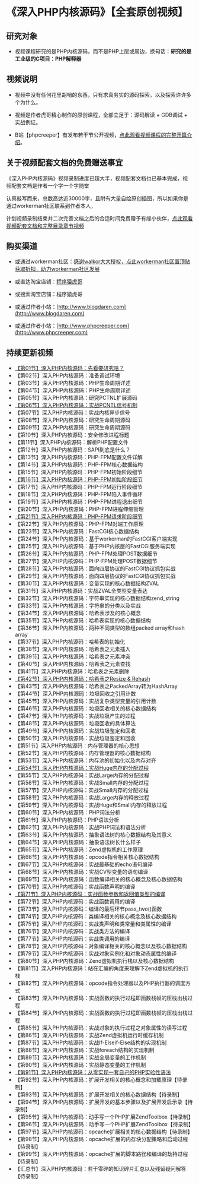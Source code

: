 # 《深入PHP内核源码》【全套原创视频】

## 研究对象

* 视频课程研究的是PHP内核源码，而不是PHP上层或周边，换句话：**研究的是工业级的C项目：PHP解释器**

## 视频说明

* 视频中没有任何花里胡哨的东西，只有求真务实的源码探索，以及探索许许多个为什么。

* 视频是作者虎哥精心制作的原创课程，全部立足于：源码解读 + GDB调试 + 实战例证。

* B站【phpcreeper】有发布若干节公开视频，[点此观看视频课程的完整开篇介绍](https://www.bilibili.com/video/BV1pP4y1G7ae/)。

## 关于视频配套文档的免费赠送事宜
《深入PHP内核源码》视频录制进度已超大半，视频配套文档也已基本完成，视频配套文档是作者一个字一个字随堂

认真敲写而来，总数高达近30000字，且附有大量自绘原创插图，所以如果你是通过workerman社区联系到作者本人，

计划视频录制结束并二次完善文档之后的合适时间免费赠予有缘小伙伴，[点此观看视频配套文档和完整目录章节视频](https://www.bilibili.com/video/BV1RH6VYqEYA/)

## 购买渠道

* 或通过workerman社区：[感谢walkor大大授权，点此workerman社区置顶贴获取折扣，助力workerman社区发展](https://www.workerman.net/q/13673)

* 或直达淘宝店铺：[程序猿虎哥](https://item.taobao.com/item.htm?ft=t&id=719914277319)

* 或搜索淘宝店铺：程序猿虎哥

* 或通过作者小站：[http://www.blogdaren.com](http://www.blogdaren.com)

* 或通过作者小站：[http://www.phpcreeper.com](http://www.phpcreeper.com)

## 持续更新视频

* [【第01节】深入PHP内核源码：先看要研究啥？](https://www.bilibili.com/video/BV1pP4y1G7ae/)   
* 【第02节】深入PHP内核源码：准备调试环境   
* 【第03节】深入PHP内核源码：PHP生命周期详述   
* 【第04节】深入PHP内核源码：PHP生命周期详述   
* 【第05节】深入PHP内核源码：研究PCTNL扩展源码   
* [【第06节】深入PHP内核源码：实战PCNTL信号机制](https://www.bilibili.com/video/BV1NZ4y1t728/)   
* 【第07节】深入PHP内核源码：实战内核异步信号   
* 【第08节】深入PHP内核源码：研究生命周期源码   
* 【第09节】深入PHP内核源码：研究生命周期源码   
* 【第10节】深入PHP内核源码：安全修改进程标题   
* 【第11节】深入PHP内核源码：解析PHP配置文件   
* 【第12节】深入PHP内核源码：SAPI到底是什么？   
* 【第13节】深入PHP内核源码：PHP-FPM配置文件详解   
* 【第14节】深入PHP内核源码：PHP-FPM核心数据结构   
* 【第15节】深入PHP内核源码：PHP-FPM初始阶段细节   
* [【第16节】深入PHP内核源码：PHP-FPM初始阶段细节](https://www.bilibili.com/video/BV1UX4y1U7Jx/)   
* 【第17节】深入PHP内核源码：PHP-FPM运行阶段细节   
* 【第18节】深入PHP内核源码：PHP-FPM陷入事件循环   
* 【第19节】深入PHP内核源码：PHP-FPM进程退出细节   
* 【第20节】深入PHP内核源码：PHP-FPM进程伸缩管理   
* [【第21节】深入PHP内核源码：PHP-FPM请求阶段细节](https://www.bilibili.com/video/BV1Bs4y1i7mA/)   
* 【第22节】深入PHP内核源码：PHP-FPM对端工作原理   
* 【第23节】深入PHP内核源码：FastCGI核心数据结构   
* 【第24节】深入PHP内核源码：基于workerman的FastCGI客户端实现  
* 【第25节】深入PHP内核源码：基于PHP内核层的FastCGI服务端实现  
* 【第26节】深入PHP内核源码：PHP-FPM处理POST数据细节
* 【第27节】深入PHP内核源码：PHP-FPM处理POST数据细节
* 【第28节】深入PHP内核源码：面向四层协议的FastCGI协议抓包实战
* 【第29节】深入PHP内核源码：面向四层协议的FastCGI协议抓包实战
* 【第30节】深入PHP内核源码：变量实现的核心数据结构ZVAL
* 【第31节】深入PHP内核源码：实战ZVAL全类型变量表达
* 【第32节】深入PHP内核源码：字符串实现的核心数据结构zend_string
* 【第33节】深入PHP内核源码：字符串的分类以及实战
* 【第34节】深入PHP内核源码：哈希表涉及的核心概念
* 【第35节】深入PHP内核源码：哈希表实现的核心数据结构
* 【第36节】深入PHP内核源码：两种不同类型的数组packed array和hash array
* 【第37节】深入PHP内核源码：哈希表的初始化
* 【第38节】深入PHP内核源码：哈希表之元素插入
* 【第39节】深入PHP内核源码：哈希表之元素冲突
* 【第40节】深入PHP内核源码：哈希表之元素查找
* 【第41节】深入PHP内核源码：哈希表之元素删除
* [【第42节】深入PHP内核源码：哈希表之Resize & Rehash](https://www.bilibili.com/video/BV1YC4y1Y72e/)
* 【第43节】深入PHP内核源码：哈希表之PackedArray转为HashArray
* 【第44节】深入PHP内核源码：垃圾回收之引用计数   
* 【第45节】深入PHP内核源码：实战复杂类型变量的引用计数   
* 【第46节】深入PHP内核源码：垃圾回收相关的核心数据结构   
* 【第47节】深入PHP内核源码：实战垃圾产生的过程   
* 【第48节】深入PHP内核源码：垃圾回收的具体算法  
* 【第49节】深入PHP内核源码：实战垃圾鉴定和回收  
* 【第50节】深入PHP内核源码：实战垃圾鉴定和回收  
* 【第51节】深入PHP内核源码：内存管理器的核心思想
* 【第52节】深入PHP内核源码：内存管理器的核心数据结构
* 【第53节】深入PHP内核源码：内存池的初始化以及内存对齐
* [【第54节】深入PHP内核源码：实战Huge内存的分配过程](https://www.bilibili.com/video/BV1X4421D7HA/)
* 【第55节】深入PHP内核源码：实战Large内存的分配过程
* 【第56节】深入PHP内核源码：实战Small内存的分配过程
* 【第57节】深入PHP内核源码：实战Small内存的分配过程
* 【第58节】深入PHP内核源码：实战Large内存的释放过程
* 【第59节】深入PHP内核源码：实战Huge和Small内存的释放过程
* 【第60节】深入PHP内核源码：PHP词法分析
* 【第61节】深入PHP内核源码：PHP语法分析
* 【第62节】深入PHP内核源码：实战PHP词法和语法分析   
* 【第63节】深入PHP内核源码：抽象语法树的核心数据结构及其意义      
* 【第64节】深入PHP内核源码：抽象语法树长什么样子        
* 【第65节】深入PHP内核源码：Zend虚拟机的工作原理           
* 【第66节】深入PHP内核源码：opcode指令相关核心数据结构           
* 【第67节】深入PHP内核源码：实战最基础的echo语句编译           
* 【第68节】深入PHP内核源码：实战CV型变量的语句编译           
* 【第69节】深入PHP内核源码：函数编译相关的核心概念及核心数据结构             
* 【第70节】深入PHP内核源码：实战函数声明的编译                
* [【第71节】深入PHP内核源码：实战函数参数和返回值类型的编译](https://www.bilibili.com/video/BV1FavseQE2D/)                
* 【第72节】深入PHP内核源码：实战函数调用的编译                
* 【第73节】深入PHP内核源码：编译的最后环节pass_two()函数               
* 【第74节】深入PHP内核源码：类编译相关的核心概念及核心数据结构                  
* 【第75节】深入PHP内核源码：实战类声明和类常量和类属性的编译                  
* 【第76节】深入PHP内核源码：实战类方法的编译                  
* 【第77节】深入PHP内核源码：实战类调用的编译                  
* 【第78节】深入PHP内核源码：对象编译相关的核心概念以及核心数据结构                     
* 【第79节】深入PHP内核源码：实战对象实例化和对象动态属性的编译                      
* 【第80节】深入PHP内核源码：Zend虚拟机执行栈以及核心数据结构                        
* 【第81节】深入PHP内核源码：站在汇编的角度来理解下Zend虚拟机的执行栈
* 【第82节】深入PHP内核源码：opcode指令处理器以及PHP执行器的调度方式   
* 【第83节】深入PHP内核源码：实战函数的执行过程即函数栈帧的压栈出栈过程
* 【第84节】深入PHP内核源码：实战函数的执行过程即函数栈帧的压栈出栈过程   
* 【第85节】深入PHP内核源码：实战对象的执行过程之对象属性的读写过程     
* 【第86节】深入PHP内核源码：实战Zend虚拟机运行时缓存机制       
* 【第87节】深入PHP内核源码：实战If-Elseif-Else结构的实现机制    
* 【第88节】深入PHP内核源码：实战foreach结构的实现机制     
* 【第89节】深入PHP内核源码：实战全局变量的工作机制    
* 【第90节】深入PHP内核源码：实战静态变量的工作机制     
* [【第91节】深入PHP内核源码：从零实现一套自己的PHP实验性语法](https://www.bilibili.com/video/BV1fg1YY5ETp/)
* 【第92节】深入PHP内核源码：扩展开发相关的核心概念和加载原理【待录制】
* 【第93节】深入PHP内核源码：扩展开发相关的核心数据结构【待录制】
* 【第94节】深入PHP内核源码：扩展开发的基本步骤以及扩展开发启示录【待录制】
* 【第95节】深入PHP内核源码：动手写一个PHP扩展ZendToolbox【待录制】
* 【第96节】深入PHP内核源码：动手写一个PHP扩展ZendToolbox【待录制】
* 【第97节】深入PHP内核源码：opcache扩展相关的核心数据结构【待录制】
* 【第98节】深入PHP内核源码：opcache扩展的内存块分配策略和启动过程【待录制】
* 【第99节】深入PHP内核源码：opcache扩展的脚本路径和编译的劫持过程【待录制】
* 【汇总节】深入PHP内核源码：若干零碎的知识碎片汇总以及残留疑问解答【待录制】

